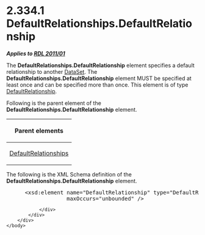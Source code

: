 <html dir="LTR" xmlns:mshelp="http://msdn.microsoft.com/mshelp" xmlns:ddue="http://ddue.schemas.microsoft.com/authoring/2003/5" xmlns:xlink="http://www.w3.org/1999/xlink" xmlns:tool="http://www.microsoft.com/tooltip">
    <head>
        <meta http-equiv="Content-Type" content="text/html; CHARSET=utf-8"></meta>
        <meta name="save" content="history"></meta>
        <title>2.334.1 DefaultRelationships.DefaultRelationship</title>
        <xml>
            <mshelp:toctitle title="2.334.1 DefaultRelationships.DefaultRelationship"></mshelp:toctitle>
            <mshelp:rltitle title="[MS-RDL]: DefaultRelationships.DefaultRelationship"></mshelp:rltitle>
            <mshelp:keyword index="A" term="c8bedb38-b151-4f3f-b079-1421e15f1b30"></mshelp:keyword>
            <mshelp:attr name="DCSext.ContentType" value="open specification"></mshelp:attr>
            <mshelp:attr name="AssetID" value="c8bedb38-b151-4f3f-b079-1421e15f1b30"></mshelp:attr>
            <mshelp:attr name="TopicType" value="kbRef"></mshelp:attr>
            <mshelp:attr name="DCSext.Title" value="[MS-RDL]: DefaultRelationships.DefaultRelationship" />
        </xml>
    </head>
    <body>
        <div id="header">
            <h1 class="heading">2.334.1 DefaultRelationships.DefaultRelationship</h1>
        </div>
        <div id="mainSection">
            <div id="mainBody">
                <div id="allHistory" class="saveHistory"></div>
                <div id="sectionSection0" class="section" name="collapseableSection">
                    

<p><b><i>Applies to </i></b><a href="bf2bab1a-b608-4bcc-b718-1cc1baa9579c.htm"><b><i>RDL 2011/01</i></b></a></p>

<p>The <b>DefaultRelationships.DefaultRelationship</b> element
specifies a default relationship to another <a href="a14782b0-2e2f-4305-83a3-3de3fd750b6a.htm">DataSet</a>. The <b>DefaultRelationships.DefaultRelationship</b>
element MUST be specified at least once and can be specified more than once.
This element is of type <a href="9fa528f6-2956-4f90-98c8-831aeb45aa26.htm">DefaultRelationship</a>.</p>

<p>Following is the parent element of the <b>DefaultRelationships.DefaultRelationship</b>
element.</p>

<table>
 <thead>
  <tr>
   <th>
   <p>Parent elements</p>
   </th>
  </tr>
 </thead>
 <tr>
  <td>
  <p><a href="510f126f-4f23-4af2-8345-a2de687dac58.htm">DefaultRelationships</a></p>
  </td>
 </tr>
</table>

<p>The following is the XML Schema definition of the <b>DefaultRelationships.DefaultRelationship</b>
element.</p>

<dl>
<dd>
<div><pre> &lt;xsd:element name=&quot;DefaultRelationship&quot; type=&quot;DefaultRelationshipType&quot; minOccurs=&quot;1&quot;
              maxOccurs=&quot;unbounded&quot; /&gt;
</pre></div>
</dd></dl>


                </div>
            </div>
        </div>
    </body>
</html>